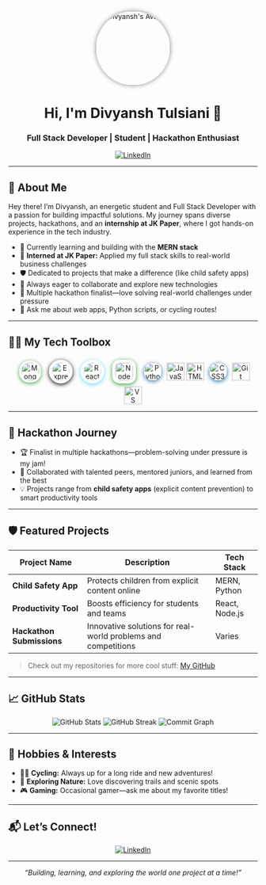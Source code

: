 <!-- Profile Picture -->
<p align="center">
  <img src="![image1](image1)" alt="Divyansh's Avatar" width="150" style="border-radius:50%; box-shadow:0 0 10px #888;" />
</p>

<h1 align="center"><b>Hi, I'm Divyansh Tulsiani 👋</b></h1>
<h3 align="center">Full Stack Developer | Student | Hackathon Enthusiast</h3>

<p align="center">
  <a href="https://www.linkedin.com/in/divyansh-tulsiani-26b0812a1/"><img src="https://img.shields.io/badge/LinkedIn-0077B5?logo=linkedin&logoColor=white&style=for-the-badge" alt="LinkedIn"/></a>
  <!-- Example email, replace with yours if you'd like -->
  <!-- <a href="mailto:youremail@example.com"><img src="https://img.shields.io/badge/Email-DivyanshTulsiani@gmail.com-red?logo=gmail&logoColor=white&style=for-the-badge" alt="Email"/></a> -->
</p>

---

## 👋 About Me

Hey there! I’m Divyansh, an energetic student and Full Stack Developer with a passion for building impactful solutions. My journey spans diverse projects, hackathons, and an **internship at JK Paper**, where I got hands-on experience in the tech industry.

- 🌱 Currently learning and building with the **MERN stack**
- 💼 **Interned at JK Paper:** Applied my full stack skills to real-world business challenges
- 🛡️ Dedicated to projects that make a difference (like child safety apps)
- 🚀 Always eager to collaborate and explore new technologies
- 🏅 Multiple hackathon finalist—love solving real-world challenges under pressure
- 💬 Ask me about web apps, Python scripts, or cycling routes!

---

## 🧑‍💻 My Tech Toolbox

<p align="center">
  <!-- MongoDB (Leaf) -->
  <img src="https://img.icons8.com/color/48/000000/mongodb.png" alt="MongoDB" style="background:white; border-radius:20px; margin:6px; padding:4px; box-shadow:0 2px 8px #47A248;" height="36"/>
  <!-- ExpressJS (Black Circle) -->
  <img src="https://img.icons8.com/ios-filled/50/000000/express-js.png" alt="ExpressJS" style="background:#fff; border-radius:50%; margin:6px; padding:6px; box-shadow:0 2px 8px #000;" height="36"/>
  <!-- React (Circular) -->
  <img src="https://img.icons8.com/color/48/000000/react-native.png" alt="React" style="background:#fff; border-radius:50%; margin:6px; padding:6px; box-shadow:0 2px 8px #61dafb;" height="36"/>
  <!-- NodeJS (Rounded Square) -->
  <img src="https://img.icons8.com/color/48/000000/nodejs.png" alt="NodeJS" style="background:#fff; border-radius:15px; margin:6px; padding:6px; box-shadow:0 2px 8px #339933;" height="36"/>
  <!-- Python (Circular Logo) -->
  <img src="https://img.icons8.com/color/48/000000/python.png" alt="Python" style="border-radius:50%;box-shadow:0 2px 8px #3776ab;margin:0 6px;" height="36">
  <!-- JavaScript (Hexagon Badge) -->
  <img src="https://img.shields.io/badge/JavaScript-F7DF1E?logo=javascript&logoColor=black&style=for-the-badge" alt="JavaScript" height="36">
  <!-- HTML5 (Pentagon Badge) -->
  <img src="https://img.shields.io/badge/HTML5-E34F26?logo=html5&logoColor=white&style=for-the-badge" alt="HTML5" height="36">
  <!-- CSS3 (Circular Logo) -->
  <img src="https://img.icons8.com/color/48/000000/css3.png" alt="CSS3" style="border-radius:50%;box-shadow:0 2px 8px #1572b6;margin:0 6px;" height="36">
  <!-- Git (Octagon Badge) -->
  <img src="https://img.shields.io/badge/Git-F05032?logo=git&logoColor=white&style=for-the-badge" alt="Git" height="36">
  <!-- VS Code (Rounded Badge) -->
  <img src="https://img.shields.io/badge/VS_Code-007ACC?logo=visual-studio-code&logoColor=white&style=for-the-badge" alt="VS Code" height="36">
</p>

---

## 🚩 Hackathon Journey

- 🏆 Finalist in multiple hackathons—problem-solving under pressure is my jam!
- 🤝 Collaborated with talented peers, mentored juniors, and learned from the best
- 💡 Projects range from **child safety apps** (explicit content prevention) to smart productivity tools

---

## 🛡️ Featured Projects

| Project Name                  | Description                                                              | Tech Stack        |
|-------------------------------|--------------------------------------------------------------------------|-------------------|
| **Child Safety App**          | Protects children from explicit content online                           | MERN, Python      |
| **Productivity Tool**         | Boosts efficiency for students and teams                                 | React, Node.js    |
| **Hackathon Submissions**     | Innovative solutions for real-world problems and competitions            | Varies            |

> Check out my repositories for more cool stuff: [My GitHub](https://github.com/DivyanshTulsiani?tab=repositories)

---

## 📈 GitHub Stats

<p align="center">
  <img src="https://github-readme-stats.vercel.app/api?username=DivyanshTulsiani&show_icons=true&theme=gruvbox&hide_title=true&hide_border=true" alt="GitHub Stats"/>
  <img src="https://github-readme-streak-stats.herokuapp.com/?user=DivyanshTulsiani&theme=gruvbox" alt="GitHub Streak"/>
  <img src="https://github-contribution-graph.ez4dev.app/api?username=DivyanshTulsiani&bg=radial-gradient(circle,#f5f5f5,#c2c2c2)" alt="Commit Graph"/>
</p>

---

## 🌱 Hobbies & Interests

- 🚴‍♂️ **Cycling:** Always up for a long ride and new adventures!
- 🌳 **Exploring Nature:** Love discovering trails and scenic spots
- 🎮 **Gaming:** Occasional gamer—ask me about my favorite titles!

---

## 📬 Let’s Connect!

<p align="center">
  <a href="https://www.linkedin.com/in/divyansh-tulsiani-26b0812a1/"><img src="https://img.shields.io/badge/LinkedIn-Divyansh_Tulsiani-0077B5?logo=linkedin&logoColor=white&style=for-the-badge" alt="LinkedIn"/></a>
</p>

---

<p align="center">
  <em>“Building, learning, and exploring the world one project at a time!”</em>
</p>



<!---
DivyanshTulsiani/DivyanshTulsiani is a ✨ special ✨ repository because its `README.md` (this file) appears on your GitHub profile.
You can click the Preview link to take a look at your changes.
--->
